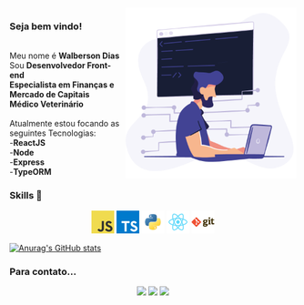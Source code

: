 
<img src="developer.png" width="300" align="right">


### Seja bem vindo!
<p align="left"> 
   <br>
    Meu nome é <strong>Walberson Dias</strong>
   <br>
   Sou <strong>Desenvolvedor Front-end</strong>
   <br><strong>Especialista em Finanças e Mercado de Capitais</strong>
   <br><strong>Médico Veterinário</strong>
   <br>
   <br>
   Atualmente estou focando as seguintes Tecnologias: 
   <br>
   -<strong>ReactJS</strong> <br>
   -<strong>Node</strong> <br>
   -<strong>Express</strong> <br>
   -<strong>TypeORM</strong> <br>
  

</p>

### Skills 🚀
<div align= center>
<code><img height="40" src="https://raw.githubusercontent.com/github/explore/80688e429a7d4ef2fca1e82350fe8e3517d3494d/topics/javascript/javascript.png"></code>
<code><img height="40" src="https://raw.githubusercontent.com/github/explore/80688e429a7d4ef2fca1e82350fe8e3517d3494d/topics/typescript/typescript.png"></code>
<code><img height="40" src="https://raw.githubusercontent.com/github/explore/80688e429a7d4ef2fca1e82350fe8e3517d3494d/topics/python/python.png"></code>
<code><img height="40" src="https://raw.githubusercontent.com/github/explore/80688e429a7d4ef2fca1e82350fe8e3517d3494d/topics/react/react.png"></code>
<code><img height="40" src="https://raw.githubusercontent.com/github/explore/80688e429a7d4ef2fca1e82350fe8e3517d3494d/topics/git/git.png"></code>


</div>

[![Anurag's GitHub stats](https://github-readme-stats.vercel.app/api?username=walberson&theme=radical)](https://github.com/anuraghazra/github-readme-stats)


### Para contato...
<p align="center">
  <a href="mailto:walberson.mv@gmail.com" alt="Gmail">
  <img src="https://img.shields.io/badge/-Gmail-FF0000?style=flat-square&labelColor=FF0000&logo=gmail&logoColor=white&link=walberson.mv@gmail.com" /></a>

  <a href="https://www.linkedin.com/in/walbersonsilva/" alt="Linkedin">
  <img src="https://img.shields.io/badge/-Linkedin-0e76a8?style=flat-square&logo=Linkedin&logoColor=white&link=https://www.linkedin.com/in/walbersonsilva/" /></a>

  <a href="https://api.whatsapp.com/send?phone=5591992824821&text=Olá%40Walberson,%40tudo%40bem?" alt="WhatsApp">
  <img src="https://img.shields.io/badge/-WhatsApp-25d366?style=flat-square&labelColor=25d366&logo=whatsapp&logoColor=white&link=https://api.whatsapp.com/send?phone=5591992824821&text=Olá%40Walberson,%40tudo%40bem?"/></a>


</p> 


